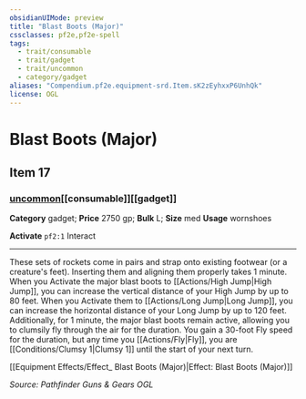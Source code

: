 ```yaml
---
obsidianUIMode: preview
title: "Blast Boots (Major)"
cssclasses: pf2e,pf2e-spell
tags:
  - trait/consumable
  - trait/gadget
  - trait/uncommon
  - category/gadget
aliases: "Compendium.pf2e.equipment-srd.Item.sK2zEyhxxP6UnhQk"
license: OGL
---
```

# Blast Boots (Major)
## Item 17
### [uncommon](uncommon "Uncommon Rarity Trait")[[consumable]][[gadget]]

**Category** gadget; 
**Price** 2750 gp; 
**Bulk** L; **Size** med
**Usage** wornshoes

**Activate** `pf2:1` Interact

* * *

These sets of rockets come in pairs and strap onto existing footwear (or a creature's feet). Inserting them and aligning them properly takes 1 minute. When you Activate the major blast boots to [[Actions/High Jump|High Jump]], you can increase the vertical distance of your High Jump by up to 80 feet. When you Activate them to [[Actions/Long Jump|Long Jump]], you can increase the horizontal distance of your Long Jump by up to 120 feet. Additionally, for 1 minute, the major blast boots remain active, allowing you to clumsily fly through the air for the duration. You gain a 30-foot Fly speed for the duration, but any time you [[Actions/Fly|Fly]], you are [[Conditions/Clumsy 1|Clumsy 1]] until the start of your next turn.

[[Equipment Effects/Effect_ Blast Boots (Major)|Effect: Blast Boots (Major)]]

*Source: Pathfinder Guns & Gears*
*OGL*